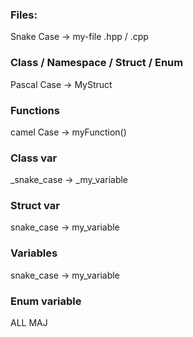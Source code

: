 ### Files:

Snake Case -> my-file .hpp / .cpp

### Class / Namespace / Struct / Enum

Pascal Case -> MyStruct

### Functions

camel Case -> myFunction()

### Class var

_snake_case -> _my_variable

### Struct var

snake_case -> my_variable

### Variables

snake_case -> my_variable

### Enum variable

ALL MAJ